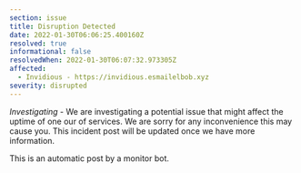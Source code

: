```yaml
---
section: issue
title: Disruption Detected
date: 2022-01-30T06:06:25.400160Z
resolved: true
informational: false
resolvedWhen: 2022-01-30T06:07:32.973305Z
affected:
  - Invidious - https://invidious.esmailelbob.xyz
severity: disrupted
---
```

*Investigating* - We are investigating a potential issue that might affect the uptime of one our of services. We are sorry for any inconvenience this may cause you. This incident post will be updated once we have more information.

This is an automatic post by a monitor bot.
        